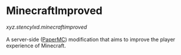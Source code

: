 # MinecraftImproved 
*xyz.stencylxd.minecraftimproved*
<br />
<br />
A server-side ([PaperMC](https://github.com/PaperMC/Paper)) modification that aims to improve the player experience of Minecraft.

